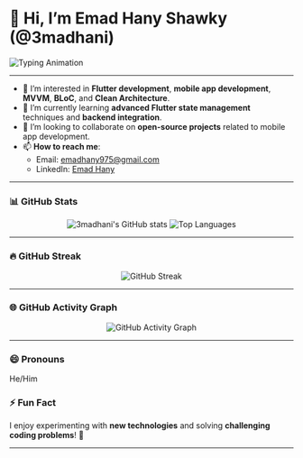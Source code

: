 # 👋 Hi, I’m Emad Hany Shawky (@3madhani)

<img src="https://readme-typing-svg.herokuapp.com?font=Fira+Code&size=22&duration=4000&pause=1000&color=F75C7E&center=true&vCenter=true&multiline=true&width=435&lines=Flutter+Developer;Mobile+App+Developer;" alt="Typing Animation" />

---


- 👀 I’m interested in **Flutter development**, **mobile app development**, **MVVM**, **BLoC**, and **Clean Architecture**.
- 🌱 I’m currently learning **advanced Flutter state management** techniques and **backend integration**.
- 💞️ I’m looking to collaborate on **open-source projects** related to mobile app development.
- 📫 **How to reach me**:  
  - Email: [emadhany975@gmail.com](mailto:emadhany975@gmail.com)  
  - LinkedIn: [Emad Hany](https://www.linkedin.com/in/3mad-hany)

---

### 📊 GitHub Stats  

<div align="center">
  <img src="https://github-readme-stats.vercel.app/api?username=3madhani&show_icons=true&theme=radical" alt="3madhani's GitHub stats" />
  <img src="https://github-readme-stats.vercel.app/api/top-langs/?username=3madhani&layout=compact&theme=radical" alt="Top Languages" />
</div>

---

### 🔥 GitHub Streak  

<div align="center">
  <img src="https://streak-stats.demolab.com/?user=3madhani&theme=radical" alt="GitHub Streak" />
</div>

---

### 🌐 GitHub Activity Graph  

<div align="center">
  <img src="https://github-readme-activity-graph.vercel.app/graph?username=3madhani&theme=dracula&bg_color=20232a&color=61dafb&line=61dafb&point=f13d3d" alt="GitHub Activity Graph" />
</div>

---

### 😄 Pronouns  
He/Him

### ⚡ Fun Fact  
I enjoy experimenting with **new technologies** and solving **challenging coding problems**! 🚀

---

<!---
3madhani/3madhani is a ✨ special ✨ repository because its `README.md` (this file) appears on your GitHub profile.
You can click the Preview link to take a look at your changes.
--->
